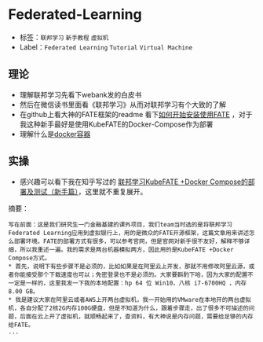 # Federated-Learning
* 标签：`联邦学习` `新手教程` `虚拟机`
* Label：`Federated Learning` `Tutorial` `Virtual Machine`


## 理论
* 理解联邦学习先看下webank发的白皮书 <br>
* 然后在微信读书里面看《联邦学习》从而对联邦学习有个大致的了解 <br>
* 在github上看大神的FATE框架的readme 看下[如何开始安装使用FATE](https://www.infoq.cn/article/AoQLsGxc4bzvOKheJsAX) ，对于我这种新手最好是使用KubeFATE的Docker-Compose作为部署<br>
* 理解什么是[docker容器](https://www.zhihu.com/question/28300645) <br>

## 实操
* 感兴趣可以看下我在知乎写过的 [联邦学习KubeFATE +Docker Compose的部署及测试（新手篇）](https://zhuanlan.zhihu.com/p/337458436)，这里就不重复展开。 <br>

摘要：<br>

    写在前面：这是我们研究生一门金融基建的课外项目，我们team当时选的是将联邦学习Federated Learning应用到虚拟银行上，用的是微众的FATE开源框架，这篇文章用来讲述怎么部署环境。FATE的部署方式有很多，可以参考官网，但是官网对新手很不友好，解释不够详细，所以我重述一遍。我的需求是两台机器模拟两方，因此用的是KubeFATE +Docker Compose方式。
    * 首先，说明下有些步骤不是必须的，比如如果是在阿里云上开发，那就不用修改阿里云源，或者你能接受那个下载速度也可以；免密登录也不是必须的。大家要斟酌下哈，因为大家的配置不一定是一样的，这里我发一下我的本地配置：hp 64 位 Win10，八核 i7-6700HQ ，内存 8.00 GB。
    * 我是建议大家在阿里云或者AWS上开两台虚拟机，我一开始用的VMware在本地开的两台虚拟机，各自分配了2核2G内存100G硬盘，但是不知道为什么，跟着步骤走，出了很多不可描述的问题，后面在云上开了虚拟机，就顺畅起来了，查资料，有大神说是内存问题，需要给足够的内存给FATE。
    ...
